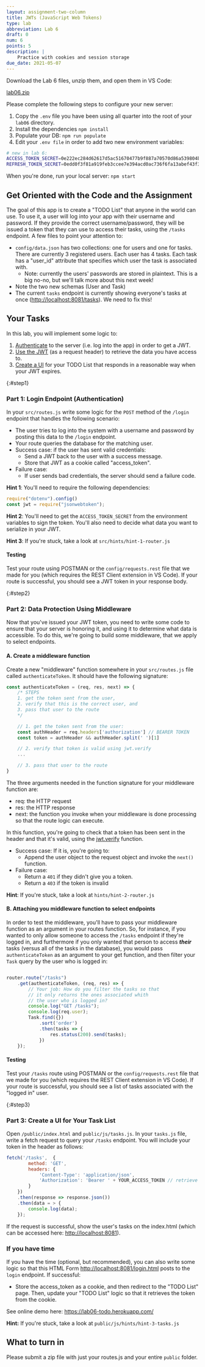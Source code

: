 ```yaml
---
layout: assignment-two-column
title: JWTs (JavaScript Web Tokens)
type: lab
abbreviation: Lab 6
draft: 0
num: 6
points: 5
description: |
    Practice with cookies and session storage
due_date: 2021-05-07
---
```


<!-- ## Background
Things to cover here:

1. Server-side templates. For interfaces that aren't super dynamic. Usually login / logout / registration screens.
2. Hashing passwords.
3. JWT workflow.
4. Middleware.

### Helpers
In Visual Studio Code, install "REST Client"

...and the make a request...

```bash
GET http://localhost:8081/tasks
``` 

## Set Up

-->


Download the Lab 6 files, unzip them, and open them in VS Code: 

<a class="nu-button" href="/spring2021/course-files/labs/lab06.zip">lab06.zip<i class="fas fa-download" aria-hidden="true"></i></a>

Please complete the following steps to configure your new server:
1. Copy the `.env` file you have been using all quarter into the root of your `lab06` directory.
1. Install the dependencies `npm install`
1. Populate your DB: `npm run populate`
1. Edit your `.env file` in order to add two new environment variables:

```bash
# new in lab 6:
ACCESS_TOKEN_SECRET=0e222ec284d62617d5ac51670477b9f887a70570d86a539804bee7d039c5f6aa8f427a5e5b87a403b0f658ef00c2a0ba16345d29750b82c5093818e87ee4dfc6
REFRESH_TOKEN_SECRET=0edd0f3f81a919feb3ccee7e394acd0ac736f6fa13abef43f33571acf4f2d6f5de0c7c98bbaa6109c565d5816766748f3942927ed484b9cda329e4b47377191d
```

When you're done, run your local server: `npm start`


## Get Oriented with the Code and the Assignment
The goal of this app is to create a "TODO List" that anyone in the world can use. To use it, a user will log into your app with their username and password. If they provide the correct username/password, they will be issued a token that they can use to access their tasks, using the `/tasks` endpoint. A few files to point your attention to:
* `config/data.json` has two collections: one for users and one for tasks. There are currently 3 registered users. Each user has 4 tasks. Each task has a "user_id" attribute that specifies which user the task is associated with.
   * Note: currently the users' passwords are stored in plaintext. This is a big no-no, but we'll talk more about this next week!
* Note the two new schemas (User and Task)
* The current `tasks` endpoint is currently showing everyone's tasks at once ([http://localhost:8081/tasks](http://localhost:8081/tasks)). We need to fix this!

## Your Tasks
In this lab, you will implement some logic to:
1. [Authenticate](#step1) to the server (i.e. log into the app) in order to get a JWT.
2. [Use the JWT](#step2) (as a request header) to retrieve the data you have access to.
3. [Create a UI](#step3) for your TODO List that responds in a reasonable way when your JWT expires. 


{:#step1}
### Part 1: Login Endpoint (Authentication)
In your `src/routes.js` write some logic for the `POST` method of the  `/login` endpoint that handles the following scenario:
* The user tries to log into the system with a username and password by posting this data to the `/login` endpoint.
* Your route queries the database for the matching user.
* Success case: if the user has sent valid credentials:
   * Send a JWT back to the user with a success message.
   * Store that JWT as a cookie called "access_token".
* Failure case: 
   * If user sends bad credentials, the server should send a failure code.

**Hint 1**: You'll need to require the following dependencies:

```js
require("dotenv").config()
const jwt = require("jsonwebtoken");
```

**Hint 2**: You'll need to get the `ACCESS_TOKEN_SECRET` from the environment variables to sign the token. You'll also need to decide what data you want to serialize in your JWT.

**Hint 3**: If you're stuck, take a look at `src/hints/hint-1-router.js`

#### Testing
Test your route using POSTMAN or the `config/requests.rest` file that we made for you (which requires the REST Client extension in VS Code). If your route is successful, you should see a JWT token in your response body.

{:#step2}
### Part 2: Data Protection Using Middleware
Now that you've issued your JWT token, you need to write some code to ensure that your server is honoring it, and using it to determine what data is accessible. To do this, we're going to build some middleware, that we apply to select endpoints.

#### A. Create a middleware function
Create a new "middleware" function somewhere in your `src/routes.js` file called `authenticateToken`. It should have the following signature:

```js
const authenticateToken = (req, res, next) => {
    /* STEPS
    1. get the token sent from the user,
    2. verify that this is the correct user, and
    3. pass that user to the route
    */

    // 1. get the token sent from the user:
    const authHeader = req.headers['authorization'] // BEARER TOKEN
    const token = authHeader && authHeader.split(' ')[1]

    // 2. verify that token is valid using jwt.verify
    ...

    // 3. pass that user to the route
}
```

The three arguments needed in the function signature for your middleware function are:
* req: the HTTP request 
* res: the HTTP response
* next: the function you invoke when your middleware is done processing so that the route logic can execute.

In this function, you're going to check that a token has been sent in the header and that it's valid, using the <a href="https://www.npmjs.com/package/jsonwebtoken#tokenexpirederror" target="_blank">jwt.verify</a> function.
* Success case: If it is, you're going to:
   * Append the user object to the request object and invoke the `next()` function.
* Failure case: 
   * Return a `401` if they didn't give you a token.
   * Return a `403` if the token is invalid


**Hint**: If you're stuck, take a look at `hints/hint-2-router.js`

#### B. Attaching you middleware function to select endpoints
In order to test the middleware, you'll have to pass your middleware function as an argument in your routes function. So, for instance, if you wanted to only allow someone to access the `/tasks` endpoint if they're logged in, and furthermore if you only wanted that person to access ***their*** tasks (versus all of the tasks in the database), you would pass `authenticateToken` as an argument to your get function, and then filter your `Task` query by the user who is logged in:


```js

router.route("/tasks")
    .get(authenticateToken, (req, res) => {
        // Your job: How do you filter the tasks so that 
        // it only returns the ones associated whith 
        // the user who is logged in?
        console.log("GET /tasks");
        console.log(req.user);
        Task.find({})
            .sort('order')
            .then(tasks => {
                res.status(200).send(tasks);
            })
    });
```

#### Testing
Test your `/tasks` route using POSTMAN or the `config/requests.rest` file that we made for you (which requires the REST Client extension in VS Code). If your route is successful, you should see a list of tasks associated with the "logged in" user.


{:#step3}
### Part 3: Create a UI for Your Task List
Open `/public/index.html` and `public/js/tasks.js`. In your `tasks.js` file, write a fetch request to query your `/tasks` endpoint. You will include your token in the header as follows:

```js
fetch('/tasks',  {
        method: 'GET', 
        headers: {
            'Content-Type': 'application/json',
            'Authorization': 'Bearer ' + YOUR_ACCESS_TOKEN // retrieve from /login POST.
        }
    })
    .then(response => response.json())
    .then(data = > {
        console.log(data);
    });
```

If the request is successful, show the user's tasks on the index.html (which can be accessed here: [http://localhost:8081](http://localhost:8081)).


### If you have time
If you have the time (optional, but recommended), you can also write some logic so that this HTML Form [http://localhost:8081/login.html](http://localhost:8081/login.html) posts to the `login` endpoint. If successful:

* Store the access_token as a cookie, and then redirect to the "TODO List" page.
Then, update your "TODO List" logic so that it retrieves the token from the cookie.

See online demo here: <a href="https://lab06-todo.herokuapp.com/" target="_blank">https://lab06-todo.herokuapp.com/</a>


**Hint:** If you're stuck, take a look at `public/js/hints/hint-3-tasks.js`

## What to turn in
Please submit a zip file with just your routes.js and your entire `public` folder. 